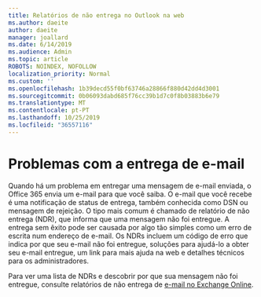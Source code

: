 ```yaml
---
title: Relatórios de não entrega no Outlook na web
ms.author: daeite
author: daeite
manager: joallard
ms.date: 6/14/2019
ms.audience: Admin
ms.topic: article
ROBOTS: NOINDEX, NOFOLLOW
localization_priority: Normal
ms.custom: ''
ms.openlocfilehash: 1b39decd55f0bf63746a28866f880d42dd4d3001
ms.sourcegitcommit: 0b06093dabd685f76cc39b1d7c0f8b03883b6e79
ms.translationtype: MT
ms.contentlocale: pt-PT
ms.lasthandoff: 10/25/2019
ms.locfileid: "36557116"
---
```

# <a name="issues-with-email-delivery"></a>Problemas com a entrega de e-mail

Quando há um problema em entregar uma mensagem de e-mail enviada, o Office 365 envia um e-mail para que você saiba. O e-mail que você recebe é uma notificação de status de entrega, também conhecida como DSN ou mensagem de rejeição. O tipo mais comum é chamado de relatório de não entrega (NDR), que informa que uma mensagem não foi entregue. A entrega sem êxito pode ser causada por algo tão simples como um erro de escrita num endereço de e-mail. Os NDRs incluem um código de erro que indica por que seu e-mail não foi entregue, soluções para ajudá-lo a obter seu e-mail entregue, um link para mais ajuda na web e detalhes técnicos para os administradores.

Para ver uma lista de NDRs e descobrir por que sua mensagem não foi entregue, consulte relatórios de não entrega de [e-mail no Exchange Online](https://docs.microsoft.com/exchange/mail-flow-best-practices/non-delivery-reports-in-exchange-online/non-delivery-reports-in-exchange-online).